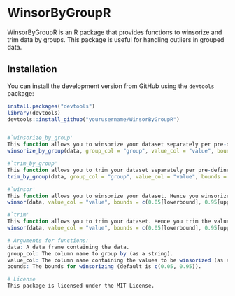 # WinsorByGroupR

WinsorByGroupR is an R package that provides functions to winsorize and trim data by groups. This package is useful for handling outliers in grouped data.

## Installation

You can install the development version from GitHub using the `devtools` package:

```r
install.packages("devtools")
library(devtools)
devtools::install_github("yourusername/WinsorByGroupR")


#`winsorize_by_group' 
This function allows you to winsorize your dataset separately per pre-defined group. Hence you winsorize the values of a specified column within each group. 
winsorize_by_group(data, group_col = "group", value_col = "value", bounds = c(0.05[lowerbound], 0.95[upperbound]))

#`trim_by_group' 
This function allows you to trim your dataset separately per pre-defined group. Hence you trim the values of a specified column within each group. 
trim_by_group(data, group_col = "group", value_col = "value", bounds = c(0.05[lowerbound], 0.95[upperbound]))

#`winsor' 
This function allows you to winsorize your dataset. Hence you winsorize the values of a specified column. 
winsor(data, value_col = "value", bounds = c(0.05[lowerbound], 0.95[upperbound]))

#`trim' 
This function allows you to trim your dataset. Hence you trim the values of a specified column. 
winsor(data, value_col = "value", bounds = c(0.05[lowerbound], 0.95[upperbound]))

# Arguments for functions: 
data: A data frame containing the data.
group_col: The column name to group by (as a string).
value_col: The column name containing the values to be winsorized (as a string).
bounds: The bounds for winsorizing (default is c(0.05, 0.95)).

# License
This package is licensed under the MIT License.
